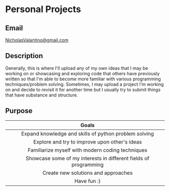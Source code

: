 # Personal Projects
## Email  
NicholasValantino@gmail.com

## Description
Generally, this is where I'll upload any of my own ideas that I may be working on or showcasing and exploring code that others have previously written so that I'm able to become more familiar with various programming techniques/problem solving. Sometimes, I may upload a project I'm working on and decide to revisit it for another time but I usually try to submit things that have substance and structure. 

## Purpose
|| Goals|
|------|:--------:|
|     |Expand knowledge and skills of python problem solving|
|     |Explore and try to improve upon other's ideas|
|     |Familiarize myself with modern coding techniques|
|    |Showcase some of my interests in different fields of programming|
|    |Create new solutions and approaches|
|     |Have fun :)|
